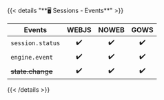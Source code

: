 <div></div>
{{< details "**🖥️ Sessions - Events**" >}}

| **Events**       | WEBJS | NOWEB | GOWS |
| ---------------- | :---: | :---: | :--: |
| `session.status` |  ✔️   |  ✔️   |  ✔️  |
| `engine.event`   |  ✔️   |  ✔️   |  ✔️  |
| ~~state.change~~ |  ✔️   |  ✔️   |  ✔️  |

{{< /details >}}
